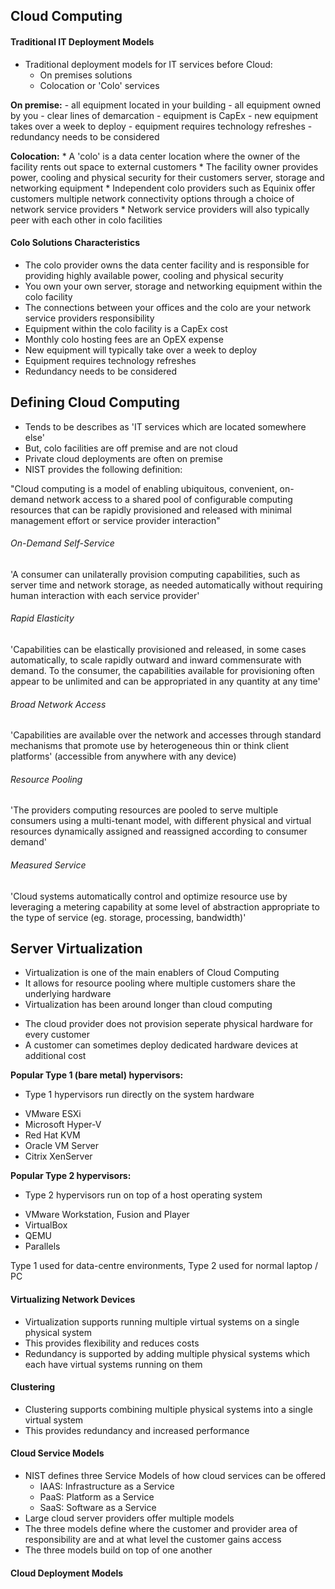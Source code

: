 ## Cloud Computing

#### Traditional IT Deployment Models 

- Traditional deployment models for IT services before Cloud:
    * On premises solutions
    * Colocation or 'Colo' services 

**On premise:**
    - all equipment located in your building
    - all equipment owned by you
    - clear lines of demarcation
    - equipment is CapEx
    - new equipment takes over a week to deploy
    - equipment requires technology refreshes 
    - redundancy needs to be considered 

**Colocation:**
    * A 'colo' is a data center location where the owner of the facility rents out space to external customers
    * The facility owner provides power, cooling and physical security for their customers server, storage and networking equipment
    * Independent colo providers such as Equinix offer customers multiple network connectivity options through a choice of network service providers 
    * Network service providers will also typically peer with each other in colo facilities 

#### Colo Solutions Characteristics 

- The colo provider owns the data center facility and is responsible for providing highly available power, cooling and physical security
- You own your own server, storage and networking equipment within the colo facility 
- The connections between your offices and the colo are your network service providers responsibility
- Equipment within the colo facility is a CapEx cost 
- Monthly colo hosting fees are an OpEX expense 
- New equipment will typically take over a week to deploy 
- Equipment requires technology refreshes 
- Redundancy needs to be considered 

## Defining Cloud Computing 

- Tends to be describes as 'IT services which are located somewhere else'
- But, colo facilities are off premise and are not cloud 
- Private cloud deployments are often on premise 
- NIST provides the following definition:

"Cloud computing is a model of enabling ubiquitous, convenient, on-demand network access to a shared pool of configurable computing resources that can be rapidly provisioned and released with minimal management effort or service provider interaction"

###### On-Demand Self-Service
'A consumer can unilaterally provision computing capabilities, such as server time and network storage, as needed automatically without requiring human interaction with each service provider'

###### Rapid Elasticity
'Capabilities can be elastically provisioned and released, in some cases automatically, to scale rapidly outward and inward commensurate with demand. To the consumer, the capabilities available for provisioning often appear to be unlimited and can be appropriated in any quantity at any time'

###### Broad Network Access 
'Capabilities are available over the network and accesses through standard mechanisms that promote use by heterogeneous thin or think client platforms'
(accessible from anywhere with any device)

###### Resource Pooling
'The providers computing resources are pooled to serve multiple consumers using a multi-tenant model, with different physical and virtual resources dynamically assigned and reassigned according to consumer demand'

###### Measured Service 
'Cloud systems automatically control and optimize resource use by leveraging a metering capability at some level of abstraction appropriate to the type of service (eg. storage, processing, bandwidth)'

## Server Virtualization

- Virtualization is one of the main enablers of Cloud Computing 
- It allows for resource pooling where multiple customers share the underlying hardware
- Virtualization has been around longer than cloud computing 

* The cloud provider does not provision seperate physical hardware for every customer
* A customer can sometimes deploy dedicated hardware devices at additional cost 

**Popular Type 1 (bare metal) hypervisors:**
- Type 1 hypervisors run directly on the system hardware

* VMware ESXi 
* Microsoft Hyper-V
* Red Hat KVM 
* Oracle VM Server 
* Citrix XenServer 

**Popular Type 2 hypervisors:**
- Type 2 hypervisors run on top of a host operating system 

* VMware Workstation, Fusion and Player
* VirtualBox
* QEMU
* Parallels 

Type 1 used for data-centre environments, Type 2 used for normal laptop / PC 

#### Virtualizing Network Devices 

* Virtualization supports running multiple virtual systems on a single physical system
* This provides flexibility and reduces costs
* Redundancy is supported by adding multiple physical systems which each have virtual systems running on them 

#### Clustering
- Clustering supports combining multiple physical systems into a single virtual system 
- This provides redundancy and increased performance 

#### Cloud Service Models 

* NIST defines three Service Models of how cloud services can be offered
    - IAAS: Infrastructure as a Service 
    - PaaS: Platform as a Service
    - SaaS: Software as a Service 
* Large cloud server providers offer multiple models 
* The three models define where the customer and provider area of responsibility are and at what level the customer gains access 
* The three models build on top of one another 

#### Cloud Deployment Models


